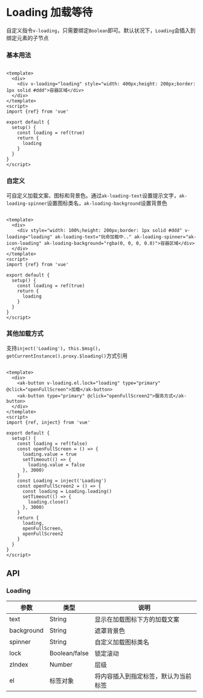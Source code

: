 <!-- Created by 337547038 on 2021/7/5 0005. -->

# Loading 加载等待

自定义指令`v-loading`，只需要绑定`Boolean`即可。默认状况下，`Loading`会插入到绑定元素的子节点

### 基本用法

```vue demo

<template>
  <div>
    <div v-loading="loading" style="width: 400px;height: 200px;border: 1px solid #ddd">容器区域</div>
  </div>
</template>
<script>
import {ref} from 'vue'

export default {
  setup() {
    const loading = ref(true)
    return {
      loading
    }
  }
}
</script>

```

### 自定义

可自定义加载文案、图标和背景色。通过`ak-loading-text`设置提示文字，`ak-loading-spinner`设置图标类名，`ak-loading-background`设置背景色

```vue demo

<template>
  <div>
    <div style="width: 100%;height: 200px;border: 1px solid #ddd" v-loading="loading" ak-loading-text="玩命加载中.." ak-loading-spinner="ak-icon-loading" ak-loading-background="rgba(0, 0, 0, 0.8)">容器区域</div>
  </div>
</template>
<script>
import {ref} from 'vue'

export default {
  setup() {
    const loading = ref(true)
    return {
      loading
    }
  }
}
</script>

```

### 其他加载方式

支持`inject('Loading')`，`this.$msg()`，`getCurrentInstance().proxy.$loading()`方式引用

```vue demo

<template>
  <div>
    <ak-button v-loading.el.lock="loading" type="primary" @click="openFullScreen">加载</ak-button>
    <ak-button type="primary" @click="openFullScreen2">服务方式</ak-button>
  </div>
</template>
<script>
import {ref, inject} from 'vue'

export default {
  setup() {
    const loading = ref(false)
    const openFullScreen = () => {
      loading.value = true
      setTimeout(() => {
        loading.value = false
      }, 3000)
    }
    const Loading = inject('Loading')
    const openFullScreen2 = () => {
      const loading = Loading.loading()
      setTimeout(() => {
        loading.close()
      }, 3000)
    }
    return {
      loading,
      openFullScreen,
      openFullScreen2
    }
  }
}
</script>

```

## API

### Loading

|参数|类型|说明|
|----------|--------------|--------|
|text           | String         |显示在加载图标下方的加载文案|
|background     | String         |遮罩背景色|
|spinner        | String         |自定义加载图标类名|
|lock           | Boolean/false  |锁定滚动|
|zIndex         | Number         |层级|
|el             | 标签对象         |将内容插入到指定标签，默认为当前标签|
